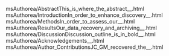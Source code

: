 msAuthorea/AbstractThis_is_where_the_abstract__.html
msAuthorea/IntroductionIn_order_to_enhance_discovery__.html
msAuthorea/MethodsIn_order_to_assess_our__.html
msAuthorea/ResultsOur_data_recovery_and_archiving__.html
msAuthorea/DiscussionDiscussion_outline_is_in_bold__.html
msAuthorea/Acknowledgements__.html
msAuthorea/Author_ContributionsJC_GM_recovered_the__.html